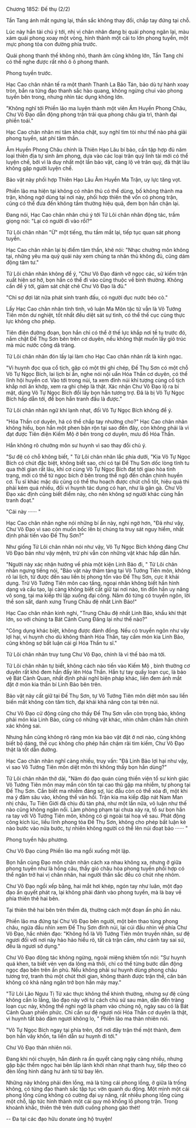 




Chương 1852: Đế thụ (2/2)


Tần Tang ánh mắt ngưng lại, thần sắc không thay đổi, chắp tay đứng tại chỗ.

Lúc này hắn tài chú ý tới, nhị vị chân nhân đang bị quái phong ngăn lại, màu xám quái phong xoay một vòng, hình thành một cái to lớn phong tuyền, một mực phong tỏa con đường phía trước.

Quái phong thanh thế không nhỏ, thanh âm cũng không lớn, Tần Tang chỉ có thể nghe được rất nhỏ ô ô phong thanh.

Phong tuyền trước.

Hạc Cao chân nhân tế ra một thanh Thanh La Bảo Tán, bảo dù tự hành xoay tròn, bắn ra từng đạo thanh sắc hào quang, không ngừng chui vào phong tuyền bên trong, nhưng nhìn tác dụng không lớn.

"Không nghĩ tới Phiền lão ma luyện thành một viên Âm Huyền Phong Châu, Chư Vô Đạo dẫn động phong trận trải qua phong châu gia trì, thành đại phiền toái."

Hạc Cao chân nhân mi tâm khóa chặt, suy nghĩ tìm tòi như thế nào phá giải phong tuyền, sát phí tâm thần.

Âm Huyền Phong Châu chính là Thiên Hạo Lâu bí bảo, cần tập hợp đủ năm loại thiên địa tự sinh âm phong, dựa vào các loại trân quý linh tài mới có thể luyện chế, bởi vì là duy nhất một lần bảo vật, càng lộ vẻ trân quý, đã thật lâu không gặp người luyện chế.

Bảo vật này phối hợp Thiên Hạo Lâu Âm Huyền Ma Trận, uy lực tăng vọt.

Phiền lão ma hiện tại không có nhân thủ có thể dùng, bố không thành ma trận, không ngờ dùng tại nơi này, phối hợp thiên thê vốn có phong trận, cũng có thể đưa đến không tầm thường hiệu quả, đem bọn hắn chặn lại.

Đang nói, Hạc Cao chân nhân chú ý tới Tử Lôi chân nhân động tác, trầm giọng nói: "Lại có người đi vào rồi?"

Tử Lôi chân nhân "Ừ" một tiếng, thu tầm mắt lại, tiếp tục quan sát phong tuyền.

Hạc Cao chân nhân lại bị điểm tâm thần, khẽ nói: "Nhạc chưởng môn không tại, những yêu ma quỷ quái này xem chúng ta nhân thủ không đủ, cũng dám động tâm tư."

Tử Lôi chân nhân không để ý, "Chư Vô Đạo đánh vỡ ngọc các, sử kiếm trận xuất hiện sơ hở, bọn hắn có thể đi vào cũng thuộc về bình thường. Không cần để ý tới, giám sát chặt chẽ Chư Vô Đạo là đủ."

"Chỉ sợ đợi lát nữa phát sinh tranh đấu, có người đục nước béo cò."

Lấy Hạc Cao chân nhân tính tình, vô luận Ma Môn tặc tử vẫn là Vô Tướng Tiên môn dư nghiệt, tốt nhất đều diệt sát sự tình, có thể thế cục cùng thực lực không cho phép.

Tiên điện đường đoạn, bọn hắn chỉ có thể ở thế lực khắp nơi tề tụ trước đó, nắm chặt Đế Thụ Sơn bên trên cơ duyên, nếu không thật muốn lấy giỏ trúc mà múc nước công dã tràng.

Tử Lôi chân nhân đón lấy lại làm cho Hạc Cao chân nhân rất là kinh ngạc.

"Vi huynh đọc qua cổ tịch, gặp có một thì ghi chép, Đế Thụ Sơn có một chỗ Vô Tự Ngọc Bích, lai lịch bí ẩn, nghe nói nội uẩn Hóa Thần cơ duyên, có thể lĩnh hội huyền cơ. Vào tới trong núi, ta xem đỉnh núi khí tượng cùng cổ tịch khắp nơi ăn khớp, xem ra ghi chép là thật. Xác nhận Chư Vô Đạo lộ ra bí mật, dùng Vô Tự Ngọc Bích đổi lấy bọn hắn tương trợ. Đã là bị Vô Tự Ngọc Bích hấp dẫn tới, để bọn hắn tranh đấu là được."

Tử Lôi chân nhân ngữ khí lạnh nhạt, đối Vô Tự Ngọc Bích không để ý.

"Hóa Thần cơ duyên, há có thể chắp tay nhường cho?" Hạc Cao chân nhân không hiểu, bọn hắn một phen bận rộn tại sao đến đây, còn không phải là vì đạt được Tiên điện Kiếm Mộ ở bên trong cơ duyên, mưu đồ Hóa Thần.

Hắn không rõ chưởng môn sư huynh vì sao thay đổi chủ ý.

"Sư đệ có chỗ không biết, " Tử Lôi chân nhân lắc phía dưới, "Kia Vô Tự Ngọc Bích có chút đặc biệt, không biết sao, chỉ có tại Đế Thụ Sơn dốc lòng tĩnh tu qua thời gian rất lâu, khí cơ cùng Vô Tự Ngọc Bích đạt tới giao hòa tình trạng, mới có thể từ ngọc bích ở bên trong thể ngộ đến chân chính huyền cơ. Tu sĩ khác mặc dù cũng có thể thu hoạch được chút chỗ tốt, hiệu quả thì phải kém quá nhiều, đối vi huynh tác dụng có hạn, như là gân gà. Chư Vô Đạo xác định cũng biết điểm này, cho nên không sợ người khác cùng hắn tranh đoạt."

"Cái này ······ "

Hạc Cao chân nhân nghe nói những bí ẩn này, nghi ngờ hơn, "Đã như vậy, Chư Vô Đạo vì sao còn muốn bốc lên bị chúng ta truy sát nguy hiểm, nhất định phải tiến vào Đế Thụ Sơn?"

Như giống Tử Lôi chân nhân nói như vậy, Vô Tự Ngọc Bích không đáng Chư Vô Đạo bán như vậy mệnh, trừ phi vẫn còn những vật khác hấp dẫn hắn.

"Người này xác nhận hướng về phía một kiện Linh Bảo đi, " Tử Lôi chân nhân ngưng tiếng nói, "Bảo vật này thâm tàng tại Vô Tướng Tiên môn, không rõ lai lịch, từ được đến sau liền bị phong tồn vào Đế Thụ Sơn, cực ít khải dụng. Trừ Vô Tướng Tiên môn cao tầng, ngoại nhân không biết hắn hình dạng và cấu tạo, lại càng không biết cất giữ tại nơi nào, tin đồn hắn uy năng vô song, tại ma kiếp thì lập xuống đại công. Năm đó từng có truyền ngôn, lời thề son sắt, danh xưng Trung Châu đệ nhất Linh Bảo!"

Hạc Cao chân nhân kinh nghi, "Trung Châu đệ nhất Linh Bảo, khẩu khí thật lớn, so với chúng ta Bát Cảnh Cung Đăng lại như thế nào?"

"Công dụng khác biệt, không được đánh đồng. Nếu có truyền ngôn như vậy lợi hại, vi huynh cho dù không thành Hóa Thần, tay cầm món kia Linh Bảo, cũng không sợ bất luận cái gì Hóa Thần tu sĩ."

Tử Lôi chân nhân truy tung Chư Vô Đạo, chính là vì thế bảo mà tới.

Tử Lôi chân nhân tự biết, không cách nào tiến vào Kiếm Mộ , bình thường cơ duyên rất khó đem hắn đẩy lên Hóa Thần. Hắn tự tay quấy loạn cục, là bảo vệ Bát Cảnh Quan, nhất định phải nghĩ biện pháp khác, liền đem ánh mắt đặt ở món kia thần bí Linh Bảo bên trên.

Bảo vật này cất giữ tại Đế Thụ Sơn, tự Vô Tướng Tiên môn diệt môn sau liền biến mất không còn tăm tích, đại khái khả năng còn tại trên núi.

Chư Vô Đạo cử động cũng cho thấy Đế Thụ Sơn vẫn còn trọng bảo, không phải món kia Linh Bảo, cũng có những vật khác, nhìn chằm chằm hắn chính xác không sai.

Nhưng hắn cũng không rõ ràng món kia bảo vật đặt ở nơi nào, cũng không biết bộ dáng, thế cục không cho phép hắn chậm rãi tìm kiếm, Chư Vô Đạo thật là tốt dẫn đường.

Hạc Cao chân nhân nghĩ càng nhiều, truy vấn: "Đã Linh Bảo lợi hại như vậy, vì sao Vô Tướng Tiên môn diệt môn thì không thấy bọn hắn dùng?"

Tử Lôi chân nhân thở dài, "Năm đó đạo quán cùng thiền viện tổ sư kinh giác Vô Tướng Tiên môn may mắn còn tồn tại cao thủ gặp ma nhiễm, tự phong tại Đế Thụ Sơn. Cần biết ma nhiễm đáng sợ, lúc đầu còn có thể xóa đi, một khi ma ý đâm sâu vào, không thể vãn hồi. Trận kia ma kiếp đập nát Nam Man nhị châu, Tu Tiên Giới đã chịu đủ tàn phá, như một lần nữa, vô luận như thế nào cũng không ngăn nổi. Làm phòng phạm tại chưa xảy ra, tổ sư bọn hắn ra tay với Vô Tướng Tiên môn, không có gì ngoài tai hoạ về sau. Phát động công kích lúc, liều lĩnh phong tỏa Đế Thụ Sơn, không cho phép bất luận kẻ nào bước vào nửa bước, tự nhiên không người có thể lên núi đoạt bảo ······ "

Phong tuyền hậu phương.

Chư Vô Đạo cùng Phiền lão ma ngồi xuống một lập.

Bọn hắn cùng Đạo môn chân nhân cách xa nhau không xa, nhưng ở giữa phong tuyền như là hồng câu, thấy gió châu hòa phong tuyền phối hợp có thể ngăn trở hai vị chân nhân, hai người thần sắc đều có chút nhẹ nhõm.

Chư Vô Đạo ngồi xếp bằng, hai mắt hơi khép, ngón tay như luân, một đạo đạo ấn quyết phát ra, lại không phải đánh vào phong tuyền, mà là bay về phía thiên thê hai bên.

Tại thiên thê hai bên trên thềm đá, thường cách một đoạn ấn phù ẩn náu.

Phiền lão ma đứng tại Chư Vô Đạo bên người, một bên thao túng phong châu, ngửa đầu nhìn xem Đế Thụ Sơn đỉnh núi, lại cúi đầu nhìn về phía Chư Vô Đạo, hắc nhiên đạo: "Không hổ là Vô Tướng Tiên môn truyền nhân, sư đệ ngươi đối với nơi này hảo hảo hiểu rõ, tất cả trận cấm, như cánh tay sai sử, đều là ngươi sở dụng."

Chư Vô Đạo động tác không ngừng, ngoài miệng khiêm tốn nói: "Sư huynh quá khen, ta biết vẻn vẹn da lông mà thôi, chỉ có thể từng bước dẫn động ngọc đạo bên trên ấn phù. Nếu không phải sư huynh dùng phong châu tương trợ, tranh thủ một chút thời gian, không thành được trận thế, căn bản không có khả năng ngăn trở bọn hắn mảy may."

"Tử Lôi Lão Ngưu Tị Tử xác thực không thể khinh thường, nhưng sư đệ cũng không cần lo lắng, lão đạo này với tư cách chủ sử sau màn, dẫn đến tràng loạn cục này, không thể nghi ngờ là phạm vào chúng nộ, ngày sau có là Bát Cảnh Quan phiền phức. Chỉ cần sư đệ ngươi nói Hóa Thần cơ duyên là thật, vi huynh tất bảo đảm ngươi không lo, " Phiền lão ma thản nhiên nói.

"Vô Tự Ngọc Bích ngay tại phía trên, đợi nơi đây trận thế một thành, đem bọn hắn vây khốn, ta liền dẫn sư huynh đi tới."

Chư Vô Đạo thản nhiên nói.

Đang khi nói chuyện, hắn đánh ra ấn quyết càng ngày càng nhiều, nhưng gặp bậc thềm ngọc hai bên lấp lánh khởi nhàn nhạt thanh huy, tiếp theo có đèn lồng hình dáng hư ảnh từ từ bay lên.

Những này không phải đèn lồng, mà là từng cái phong lồng, ở giữa là trống không, có từng đạo thanh sắc tập tục vờn quanh du động. Một mình một cái phong lồng cũng không có cường đại uy năng, rất nhiều phong lồng cùng một chỗ, lập tức hình thành một cái quy mô khổng lồ phong trận. Trong khoảnh khắc, thiên thê trên dưới cuồng phong gào thét!

--
Đa tại các đạo hữu donate ủng hộ truyện!




